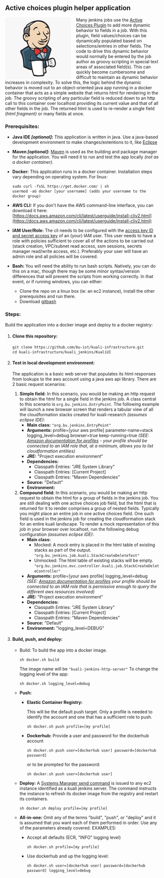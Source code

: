 

## Active choices plugin helper application

<img align="left" src="../jenkins1.png" alt="jenkins1" style="margin-right:15px;" />Many jenkins jobs use the [Active Choices Plugin](https://plugins.jenkins.io/uno-choice/) to add more dynamic behavior to fields in a job. With this plugin, field values/choices can be dynamically populated based on selections/entries in other fields. The code to drive this dynamic behavior would normally be entered by the job author as groovy scripting in special text areas of associated field(s). This can quickly become cumbersome and difficult to maintain as dynamic behavior increases in complexity. To solve this, the logic behind the dynamic behavior is moved out to an object-oriented java app running in a docker container that acts as a simple website that returns html for rendering in the job. The groovy scripting of any particular field is reduced down to an http call to this container over localhost providing its current value and that of all other fields in the job. The returned html is used to re-render a single field (*html fragment)* or many fields at once.

### Prerequisites:

- **Java IDE *[optional]*:**
  This application is written in java. Use a java-based development environment to make changes/extentions to it, like [Eclipse](https://www.eclipse.org/downloads/)
  
- **Maven *[optional]*:**
  [Maven](https://maven.apache.org/download.cgi) is used as the building and package manager for the application. You will need it to run and test the app locally *(not as a docker container).*
  
- **Docker:**
  This application runs in a docker container. Installation steps vary depending on operating system. For linux:

  ```
  sudo curl -fsSL https://get.docker.com/ | sh
  usermod -aG docker [your username] (adds your username to the docker group)
  ```

- **AWS CLI:** 
  If you don't have the AWS command-line interface, you can download it here:
  [https://docs.aws.amazon.com/cli/latest/userguide/install-cliv2.html](https://docs.aws.amazon.com/cli/latest/userguide/install-cliv2.html)
  
- **IAM User/Role:**
  The cli needs to be configured with the [access key ID and secret access key](https://docs.aws.amazon.com/general/latest/gr/aws-sec-cred-types.html#access-keys-and-secret-access-keys) of an (your) IAM user. This user needs to have a role with policies sufficient to cover all of the actions to be carried out (stack creation, VPC/subnet read access, ssm sessions, secrets manager read/write access, etc.). Preferably your user will have an admin role and all policies will be covered.
  
- **Bash:**
  You will need the ability to run bash scripts. Natively, you can do this on a mac, though there may be some minor syntax/version differences that will prevent the scripts from working correctly. In that event, or if running windows, you can either:
  
  - Clone the repo on a linux box (ie: an ec2 instance), install the other prerequisites and run there.
  - Download [gitbash](https://git-scm.com/downloads)

### Steps:

Build the application into a docker image and deploy to a docker registry:

1. #### Clone this repository:

   ```
   git clone https://github.com/bu-ist/kuali-infrastructure.git
   cd kuali-infrastructure/kuali_jenkins/KualiUI
   ```

      

2. #### Test in local development environment:

   The application is a basic web server that populates its html responses from lookups to the aws account using a java aws api library.
   There are 2 basic request scenarios:
   
   1. **Simple field:**
      In this scenario, you would be making an http request to obtain the html for a single field in the jenkins job.
      A class central to this scenario is `org.bu.jenkins.EntryPoint`. The following example will launch a new browser screen that renders a tabular view of all the cloudformation stacks created for kuali-research *(assumes eclipse IDE)*:
      - **Main class:** `"org.bu.jenkins.EntryPoint"`
      - **Arguments:**
        profile=[your aws profile]
        parameter-name=stack
        logging_level=debug
        browser=true
        keep-running=true
        *(SEE: [Amazon documentation for profiles](https://docs.aws.amazon.com/cli/latest/userguide/cli-configure-profiles.html) - your profile should be connected to an IAM role that, at a minimum, allows you to list cloudformation entities)*
      - **JRE:** "Project execution environment"
      - **Dependencies:**
        - Classpath Entries: "JRE System Library"
        - Classpath Entries: [Current Project]
        - Classpath Entries: "Maven Dependencies"
      - **Source:** "Default"
      - **Environment:**
   2. **Compound field:**
      In this scenario, you would be making an http request to obtain the html for a group of fields in the jenkins job. You are still dealing with one active choices job field, but the html that is returned for it to render comprises a group of nested fields. Typically you might place an entire job in one active choices field. One such field is used in the jenkins job for creating the cloudformation stack for an entire kuali landscape. To render a mock representation of this job in your browser over localhost, run the following debug configuration *(assumes eclipse IDE)*:
      - **Main class:** 
        - Mocked: A mock entry is placed in the html table of existing stacks as part of the output.
          `"org.bu.jenkins.job.kuali.StackCreateDeleteTest"`
        - Unmocked: The html table of existing stacks will be empty.
          `"org.bu.jenkins.mvc.controller.kuali.job.StackCreateDeleteController"`
      - **Arguments:**
        profile=[your aws profile]
        logging_level=debug
        *(SEE: [Amazon documentation for profiles](https://docs.aws.amazon.com/cli/latest/userguide/cli-configure-profiles.html) your profile should be connected to an IAM role that is permissive enough to query the different aws resources involved)*
      - **JRE:** "Project execution environment"
      - **Dependencies:**
        - Classpath Entries: "JRE System Library"
        - Classpath Entries: [Current Project]
        - Classpath Entries: "Maven Dependencies"
      - **Source:** "Default"
      - **Environment:** "logging_level=DEBUG"
           
   
3. #### Build, push, and deploy:

   - Build:
     To build the app into a docker image.
   
     ```
     sh docker.sh build
     ```
   
     The image name will be `"kuali-jenkins-http-server"`
     To change the logging level of the app:
   
     ```
     sh docker.sh logging_level=debug
     ```
   
   - **Push:**

     - **Elastic Container Registry:**

       This will be the default push target. Only a profile is needed to identify the account and one that has a sufficient role to push.

       ```
       sh docker.sh push profile=[my profile]
       ```
   
     - **Dockerhub:**
       Provide a user and password for the dockerhub account
   
       ```
       sh docker.sh push user=[dockerhub user] password=[dockerhub password]
       ```
   
       or to be prompted for the password:

       ```
       sh docker.sh push user=[dockerhub user]
       ```
   
   - **Deploy:**
     A [Systems Manager send command](https://docs.aws.amazon.com/cli/latest/reference/ssm/send-command.html) is issued to any ec2 instance identified as a kuali jenkins server. The command instructs the instance to refresh its docker image from the registry and restart its containers. 
   
     ```
     sh docker.sh deploy profile=[my profile]
     ```
   
   - **All-in-one:**
     Omit any of the terms "build", "push", or "deploy" and it is assumed that you want each of them performed in order. Use any of the parameters already covered.
     EXAMPLES:
     
     - Accept all defaults (ECR, "INFO" logging level)
     
       ```
       sh docker.sh profile=[my profile]
       ```
     
     - Use dockerhub and up the logging level:
     
       ```
       sh docker.sh user=[dockerhub user] password=[dockerhub password] logging_level=debug
       ```
     
       


​       

